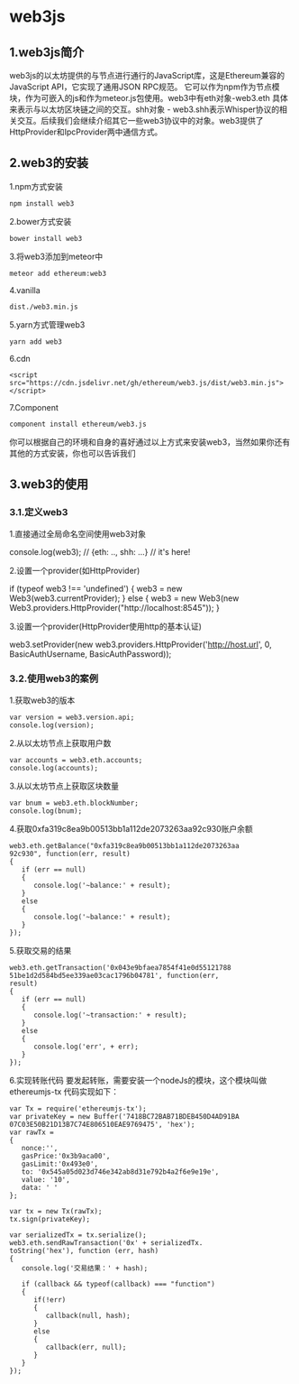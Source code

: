 
# web3js

## 1.web3js简介

web3js的以太坊提供的与节点进行通行的JavaScript库，这是Ethereum兼容的JavaScript API，它实现了通用JSON RPC规范。 它可以作为npm作为节点模块，作为可嵌入的js和作为meteor.js包使用。web3中有eth对象-web3.eth 具体来表示与以太坊区块链之间的交互。shh对象 - web3.shh表示Whisper协议的相关交互。后续我们会继续介绍其它一些web3协议中的对象。web3提供了HttpProvider和IpcProvider两中通信方式。

## 2.web3的安装

1.npm方式安装

    npm install web3
    
2.bower方式安装

    bower install web3
    
3.将web3添加到meteor中
    
    meteor add ethereum:web3
4.vanilla   

    dist./web3.min.js
    
5.yarn方式管理web3

    yarn add web3
    
6.cdn

    <script src="https://cdn.jsdelivr.net/gh/ethereum/web3.js/dist/web3.min.js"></script>

7.Component

    component install ethereum/web3.js
    
你可以根据自己的环境和自身的喜好通过以上方式来安装web3，当然如果你还有其他的方式安装，你也可以告诉我们

## 3.web3的使用

### 3.1.定义web3

1.直接通过全局命名空间使用web3对象

console.log(web3); // {eth: .., shh: ...} // it's here!

2.设置一个provider(如HttpProvider)

if (typeof web3 !== 'undefined') {
  web3 = new Web3(web3.currentProvider);
} else {
  web3 = new Web3(new Web3.providers.HttpProvider("http://localhost:8545"));
}

3.设置一个provider(HttpProvider使用http的基本认证)

web3.setProvider(new web3.providers.HttpProvider('http://host.url', 0, BasicAuthUsername, BasicAuthPassword));


### 3.2.使用web3的案例

1.获取web3的版本

    var version = web3.version.api;
    console.log(version);

2.从以太坊节点上获取用户数

    var accounts = web3.eth.accounts;
    console.log(accounts);

3.从以太坊节点上获取区块数量

    var bnum = web3.eth.blockNumber;
    console.log(bnum);

4.获取0xfa319c8ea9b00513bb1a112de2073263aa92c930账户余额

    web3.eth.getBalance("0xfa319c8ea9b00513bb1a112de2073263aa
    92c930", function(err, result)
    {
       if (err == null)
       {
          console.log('~balance:' + result);
       }
       else
       {
          console.log('~balance:' + result);
       }
    });
    
5.获取交易的结果

    web3.eth.getTransaction('0x043e9bfaea7854f41e0d55121788
    51be1d2d584bd5ee339ae03cac1796b04781', function(err, 
    result)
    {
       if (err == null)
       {
          console.log('~transaction:' + result);
       }
       else
       {
          console.log('err', + err);
       }
    });

6.实现转账代码
要发起转账，需要安装一个nodeJs的模块，这个模块叫做ethereumjs-tx
代码实现如下：

    var Tx = require('ethereumjs-tx');
    var privateKey = new Buffer('7418BC72BAB71BDEB450D4AD91BA
    07C03E50B21D13B7C74E806510EAE9769475', 'hex');
    var rawTx =
    {
       nonce:'',
       gasPrice:'0x3b9aca00',
       gasLimit:'0x493e0',
       to: '0x545a05d023d746e342ab8d31e792b4a2f6e9e19e',
       value: '10',
       data: ' '
    };

    var tx = new Tx(rawTx);
    tx.sign(privateKey);

    var serializedTx = tx.serialize();
    web3.eth.sendRawTransaction('0x' + serializedTx.
    toString('hex'), function (err, hash)
    {
       console.log('交易结果：' + hash);

       if (callback && typeof(callback) === "function")
       {
          if(!err)
          {
             callback(null, hash);
          }
          else
          {
             callback(err, null);
          }
       }
    });
